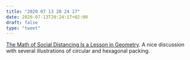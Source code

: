 ```yaml
---
title: "2020 07 13 20 24 17"
date: 2020-07-13T20:24:17+02:00
draft: false
type: "tweet"
---
```

[The Math of Social Distancing Is a Lesson in Geometry](https://www.quantamagazine.org/the-math-of-social-distancing-is-a-lesson-in-geometry-20200713/). A nice discussion with several illustrations of circular and hexagonal packing.
